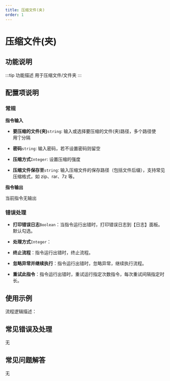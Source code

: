 ```yaml
---
title: 压缩文件(夹)
order: 1
---
```


# 压缩文件(夹)

## 功能说明

:::tip 功能描述
用于压缩文件/文件夹
:::

## 配置项说明

### 常规

**指令输入**

- **要压缩的文件(夹)**`string`: 输入或选择要压缩的文件(夹)路径，多个路径使用'|'分隔

- **密码**`string`: 输入密码，若不设置密码则留空

- **压缩方式**`Integer`: 设置压缩的强度

- **压缩文件保存至**`string`: 输入压缩文件的保存路径（包括文件后缀），支持常见压缩格式，如 zip、rar、7z 等。


**指令输出**

当前指令无输出

### 错误处理

- **打印错误日志**`Boolean`：当指令运行出错时，打印错误日志到【日志】面板。默认勾选。

- **处理方式**`Integer`：

 - **终止流程**：指令运行出错时，终止流程。

 - **忽略异常并继续执行**：指令运行出错时，忽略异常，继续执行流程。

 - **重试此指令**：指令运行出错时，重试运行指定次数指令，每次重试间隔指定时长。

## 使用示例

流程逻辑描述：

## 常见错误及处理

无

## 常见问题解答

无

